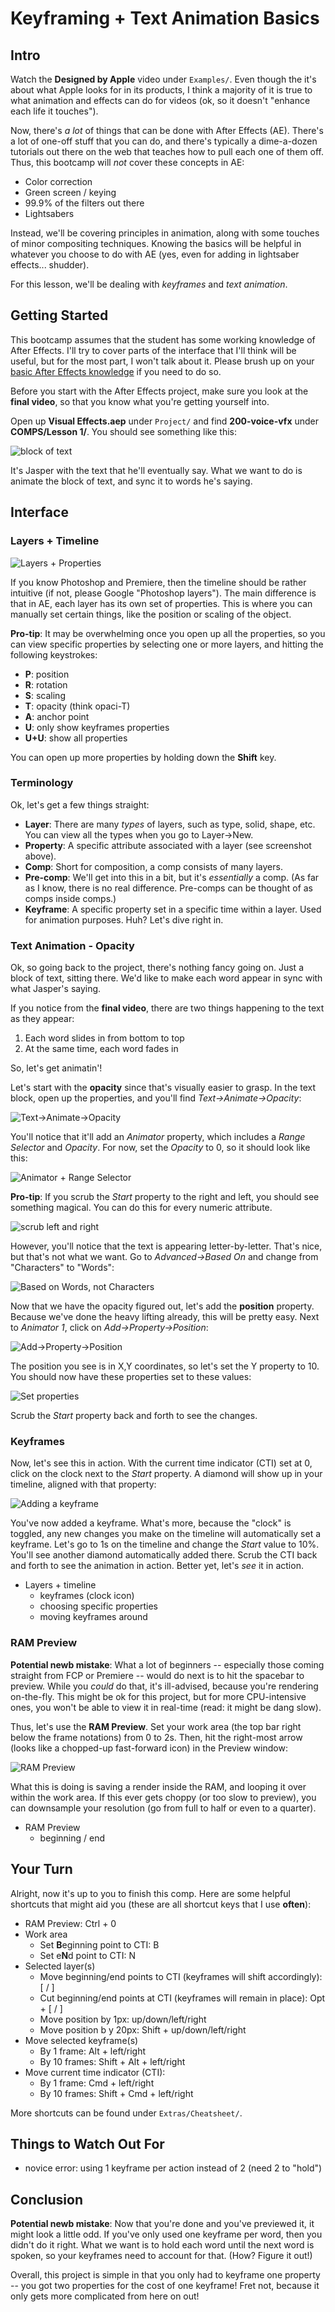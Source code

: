 
# Keyframing + Text Animation Basics

## Intro

Watch the **Designed by Apple** video under `Examples/`. Even though the it's about what Apple looks for in its products, I think a majority of it is true to what animation and effects can do for videos (ok, so it doesn't "enhance each life it touches").

Now, there's *a lot* of things that can be done with After Effects (AE). There's a lot of one-off stuff that you can do, and there's typically a dime-a-dozen tutorials out there on the web that teaches how to pull each one of them off. Thus, this bootcamp will *not* cover these concepts in AE:

- Color correction
- Green screen / keying
- 99.9% of the filters out there
- Lightsabers

Instead, we'll be covering principles in animation, along with some touches of minor compositing techniques. Knowing the basics will be helpful in whatever you choose to do with AE (yes, even for adding in lightsaber effects... shudder).

For this lesson, we'll be dealing with *keyframes* and *text animation*.

## Getting Started

This bootcamp assumes that the student has some working knowledge of After Effects. I'll try to cover parts of the interface that I'll think will be useful, but for the most part, I won't talk about it. Please brush up on your [basic After Effects knowledge][1] if you need to do so.

Before you start with the After Effects project, make sure you look at the **final video**, so that you know what you're getting yourself into.

Open up **Visual Effects.aep** under `Project/` and find **200-voice-vfx** under **COMPS/Lesson 1/**. You should see something like this:

![][image-1]

It's Jasper with the text that he'll eventually say. What we want to do is animate the block of text, and sync it to words he's saying.

## Interface

### Layers + Timeline

![][image-2]

If you know Photoshop and Premiere, then the timeline should be rather intuitive (if not, please Google "Photoshop layers"). The main difference is that in AE, each layer has its own set of properties. This is where you can manually set certain things, like the position or scaling of the object. 

**Pro-tip**: It may be overwhelming once you open up all the properties, so you can view specific properties by selecting one or more layers, and hitting the following keystrokes:

- **P**: position
- **R**: rotation
- **S**: scaling
- **T**: opacity (think opaci-T)
- **A**: anchor point
- **U**: only show keyframes properties
- **U+U**: show all properties

You can open up more properties by holding down the **Shift** key.

### Terminology

Ok, let's get a few things straight:

- **Layer**: There are many *types* of layers, such as type, solid, shape, etc. You can view all the types when you go to Layer-\>New.
- **Property**: A specific attribute associated with a layer (see screenshot above).
- **Comp**: Short for composition, a comp consists of many layers.
- **Pre-comp**: We'll get into this in a bit, but it's *essentially* a comp. (As far as I know, there is no real difference. Pre-comps can be thought of as comps inside comps.)
- **Keyframe**: A specific property set in a specific time within a layer. Used for animation purposes. Huh? Let's dive right in.

### Text Animation - Opacity

Ok, so going back to the project, there's nothing fancy going on. Just a block of text, sitting there. We'd like to make each word appear in sync with what Jasper's saying.

If you notice from the **final video**, there are two things happening to the text as they appear:

1. Each word slides in from bottom to top
2. At the same time, each word fades in

So, let's get animatin'!

Let's start with the **opacity** since that's visually easier to grasp. In the text block, open up the properties, and you'll find *Text-\>Animate-\>Opacity*:

![][image-3]

You'll notice that it'll add an *Animator* property, which includes a *Range Selector* and *Opacity*. For now, set the *Opacity* to 0, so it should look like this:

![][image-4]

**Pro-tip**: If you scrub the *Start* property to the right and left, you should see something magical. You can do this for every numeric attribute.

![][image-5]

However, you'll notice that the text is appearing letter-by-letter. That's nice, but that's not what we want. Go to *Advanced-\>Based On* and change from "Characters" to "Words":

![][image-6]

Now that we have the opacity figured out, let's add the **position** property. Because we've done the heavy lifting already, this will be pretty easy. Next to *Animator 1*, click on *Add-\>Property-\>Position*:

![][image-7]

The position you see is in X,Y coordinates, so let's set the Y property to 10. You should now have these properties set to these values:

![][image-8]

Scrub the *Start* property back and forth to see the changes.

### Keyframes

Now, let's see this in action. With the current time indicator (CTI) set at 0, click on the clock next to the *Start* property. A diamond will show up in your timeline, aligned with that property:

![][image-9]

You've now added a keyframe. What's more, because the "clock" is toggled, any new changes you make on the timeline will automatically set a keyframe. Let's go to 1s on the timeline and change the *Start* value to 10%. You'll see another diamond automatically added there. Scrub the CTI back and forth to see the animation in action. Better yet, let's *see* it in action.

- Layers + timeline
	- keyframes (clock icon)
	- choosing specific properties
	- moving keyframes around

### RAM Preview

**Potential newb mistake**: What a lot of beginners -- especially those coming straight from FCP or Premiere -- would do next is to hit the spacebar to preview. While you *could* do that, it's ill-advised, because you're rendering on-the-fly. This might be ok for this project, but for more CPU-intensive ones, you won't be able to view it in real-time (read: it might be dang slow).

Thus, let's use the **RAM Preview**. Set your work area (the top bar right below the frame notations) from 0 to 2s. Then, hit the right-most arrow (looks like a chopped-up fast-forward icon) in the Preview window:

![][image-10]

What this is doing is saving a render inside the RAM, and looping it over within the work area. If this ever gets choppy (or too slow to preview), you can downsample your resolution (go from full to half or even to a quarter).

- RAM Preview
	- beginning / end

## Your Turn

Alright, now it's up to you to finish this comp. Here are some helpful shortcuts that might aid you (these are all shortcut keys that I use **often**):

- RAM Preview: Ctrl + 0
- Work area
	- Set **B**eginning point to CTI: B
	- Set e**N**d point to CTI: N
- Selected layer(s)
	- Move beginning/end points to CTI (keyframes will shift accordingly): \[ / \]
	- Cut beginning/end points at CTI (keyframes will remain in place): Opt + \[ / \]
	- Move position by 1px: up/down/left/right
	- Move position b y 20px: Shift + up/down/left/right
- Move selected keyframe(s)
	- By 1 frame: Alt + left/right
	- By 10 frames: Shift + Alt + left/right
- Move current time indicator (CTI):
	- By 1 frame: Cmd + left/right
	- By 10 frames: Shift + Cmd + left/right

More shortcuts can be found under `Extras/Cheatsheet/`.

## Things to Watch Out For

- novice error: using 1 keyframe per action instead of 2 (need 2 to "hold")

## Conclusion

**Potential newb mistake**: Now that you're done and you've previewed it, it might look a little odd. If you've only used one keyframe per word, then you didn't do it right. What we want is to hold each word until the next word is spoken, so your keyframes need to account for that. (How? Figure it out!)

Overall, this project is simple in that you only had to keyframe one property -- you got two properties for the cost of one keyframe! Fret not, because it only gets more complicated from here on out!

[1]:	http://tv.adobe.com/watch/learn-after-effects-cs6/introducing-the-interface-and-the-workspace/

[image-1]:	Assets/010-text.png "block of text"
[image-2]:	Assets/020-layers.jpg "Layers + Properties"
[image-3]:	Assets/100-opacity.png "Text->Animate->Opacity"
[image-4]:	Assets/110-animator.png "Animator + Range Selector"
[image-5]:	Assets/120-animator.jpg "scrub left and right"
[image-6]:	Assets/130-words.jpg "Based on Words, not Characters"
[image-7]:	Assets/140-add-position.png "Add->Property->Position"
[image-8]:	Assets/150-set-properties.png "Set properties"
[image-9]:	Assets/200-keyframe.jpg "Adding a keyframe"
[image-10]:	Assets/210-preview.jpg "RAM Preview"